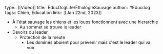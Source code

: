 type:: [[Video]]
title:: EducDogLife/ÉthologieSauvage
author:: #Educdog 
tags:: Chien, Education
link::
[[Jan 22nd, 2023]]

- À l'état sauvage les chiens et les loups fonctionnent avec une hierarchie
	- Au sommet se trouve le leader
- Devoirs du leader
	- Protection de la meute
		- Les dominés aboient pour prévenir mais c'est le leader qui va voir